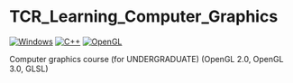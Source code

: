 # TCR_Learning_Computer_Graphics
[![Windows](https://img.shields.io/badge/Windows-0078D6?style=for-the-badge&logo=windows&logoColor=white)](https://support.microsoft.com/ru-ru/windows) [![C++](https://img.shields.io/badge/c++-%2300599C.svg?style=for-the-badge&logo=c%2B%2B&logoColor=white)](https://www.nvidia.com/ru-ru/) [![OpenGL](https://img.shields.io/badge/OpenGL-%23FFFFFF.svg?style=for-the-badge&logo=opengl)](https://www.opengl.org)

Computer graphics course (for UNDERGRADUATE) (OpenGL 2.0, OpenGL 3.0, GLSL)
